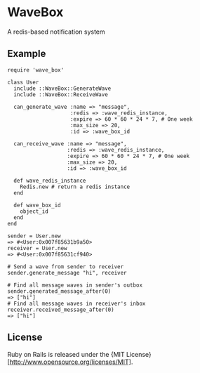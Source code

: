 # WaveBox

A redis-based notification system

## Example

    require 'wave_box'

    class User
      include ::WaveBox::GenerateWave
      include ::WaveBox::ReceiveWave

      can_generate_wave :name => "message",
                        :redis => :wave_redis_instance,
                        :expire => 60 * 60 * 24 * 7, # One week
                        :max_size => 20,
                        :id => :wave_box_id

      can_receive_wave :name => "message",
                       :redis => :wave_redis_instance,
                       :expire => 60 * 60 * 24 * 7, # One week
                       :max_size => 20,
                       :id => :wave_box_id

      def wave_redis_instance
        Redis.new # return a redis instance
      end

      def wave_box_id
        object_id
      end
    end

    sender = User.new
    => #<User:0x007f85631b9a50>
    receiver = User.new
    => #<User:0x007f85631cf940>

    # Send a wave from sender to receiver
    sender.generate_message "hi", receiver

    # Find all message waves in sender's outbox
    sender.generated_message_after(0)
    => ["hi"]
    # Find all message waves in receiver's inbox
    receiver.received_message_after(0)
    => ["hi"]

## License

Ruby on Rails is released under the {MIT License}[http://www.opensource.org/licenses/MIT].
